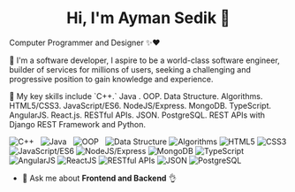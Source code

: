 <h1 align="center">Hi, I'm Ayman Sedik 👋</h1>

<p>Computer Programmer and Designer ✨❤️</p>
<p>📌 I'm a software developer, I aspire to be a world-class software engineer, builder of services for millions of users, 
 seeking a challenging and progressive position to gain knowledge and experience.</p>
 
<p>📌 My key skills include `C++.` Java . OOP. Data Structure. Algorithms. HTML5/CSS3. JavaScript/ES6. 
 NodeJS/Express. MongoDB. TypeScript. AngularJS. React.js. RESTful APIs. JSON. PostgreSQL. REST 
 APIs with Django REST Framework and Python.</p>
 
![C++](https://img.shields.io/badge/C++-%23f2f2f2.svg?style=for-the-badge&logo=C++&logoColor=5294E2)&nbsp;&nbsp;
![Java](https://img.shields.io/badge/Java-%23f2f2f2.svg?style=for-the-badge&logo=Java&logoColor=5294E2)&nbsp;&nbsp;
![OOP](https://img.shields.io/badge/OOP-%23f2f2f2.svg?style=for-the-badge&logo=OOP&logoColor=5294E2)&nbsp;&nbsp;
![Data Structure](https://img.shields.io/badge/Data_Structure-%23f2f2f2.svg?style=for-the-badge&logo=Data_Structure&logoColor=5294E2)
![Algorithms](https://img.shields.io/badge/Algorithms-%23f2f2f2.svg?style=for-the-badge&logo=Algorithms&logoColor=5294E2)
![HTML5](https://img.shields.io/badge/HTML5-%23f2f2f2.svg?style=for-the-badge&logo=HTML5&logoColor=5294E2)
![CSS3](https://img.shields.io/badge/CSS3-%23f2f2f2.svg?style=for-the-badge&logo=CSS3&logoColor=5294E2)
![JavaScript/ES6](https://img.shields.io/badge/JavaScript/ES6-%23f2f2f2.svg?style=for-the-badge&logo=JavaScript/ES6&logoColor=5294E2)
![NodeJS/Express](https://img.shields.io/badge/NodeJS/Express-%23f2f2f2.svg?style=for-the-badge&logo=NodeJS/Express&logoColor=5294E2)
![MongoDB](https://img.shields.io/badge/MongoDB-%23f2f2f2.svg?style=for-the-badge&logo=MongoDB&logoColor=5294E2)
![TypeScript](https://img.shields.io/badge/TypeScript-%23f2f2f2.svg?style=for-the-badge&logo=TypeScript&logoColor=5294E2)
![AngularJS](https://img.shields.io/badge/AngularJS-%23f2f2f2.svg?style=for-the-badge&logo=AngularJS&logoColor=5294E2)
![ReactJS](https://img.shields.io/badge/ReactJS-%23f2f2f2.svg?style=for-the-badge&logo=ReactJS&logoColor=5294E2)
![RESTful APIs](https://img.shields.io/badge/RESTful_APIs-%23f2f2f2.svg?style=for-the-badge&logo=RESTful_APIs&logoColor=5294E2)
![JSON](https://img.shields.io/badge/JSON-%23f2f2f2.svg?style=for-the-badge&logo=JSON&logoColor=5294E2)
![PostgreSQL](https://img.shields.io/badge/PostgreSQL-%23f2f2f2.svg?style=for-the-badge&logo=PostgreSQL&logoColor=5294E2)
 





- 💬 Ask me about **Frontend and Backend** 👌
